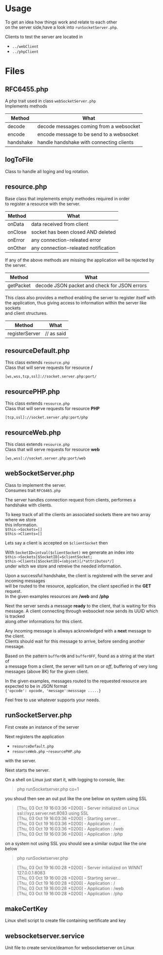 # Usage

To get an idea how things work and relate to each other  
on the server side,have a look into  `runSocketServer.php`.

Clients to test the server are located in 

- `../webClient`
- `../phpClient`

# Files

## RFC6455.php

A php trait used in class `webSocketServer.php`  
Implements methods 

Method|What
------|----
decode| decode messages coming from a websocket
encode| encode message to be send to a websocket
handshake|handle handshake with connecting clients


## logToFile

Class to handle all loging and log rotation.

## resource.php

Base class that implements empty methodes required in order   
to register a resource with the server.

Method|What
------|----
onData    | data received from client
onClose   | socket has been closed AND deleted
onError   | any connection-releated error
onOther   | any connection-releated notification


If any of the above methods are missing the application will be rejected by the server.   

Method|What
------|----
getPacket | decode JSON packet and check for JSON errors

This class also provides a method enabling the server to register itself with  
the application, thus giving access to information within the server like sockets  
and client structures.

Method|What
------|----
registerServer    | // as said




## resourceDefault.php

This class extends `resource.php`  
Class that will serve requests for resource **/** 

`[ws,wss,tcp,ssl]://socket.server.php:port/`

## resourcePHP.php
This class extends `resource.php`  
Class that will serve requests for resource **PHP** 

`[tcp,ssl]://socket.server.php:port/php`


## resourceWeb.php
This class extends `resource.php`  
Class that will serve requests for resource  **web**

`[ws,wss]://socket.server.php:port/web`

## webSocketServer.php

Class to implement the server.  
Consumes trait `RFC6465.php`

The server handles connection request from clients, performes a handshake with clients.   

To keep track of all the clients an associated sockets there are two array where we store  
this information.  
`$this->Sockets=[]`  
`$this->Clients=[]`

Lets say a client is accepted on `$clientSocket`  then   

With `SocketID=intval($clientSocket)` we generate an index into  
`$this->Sockets[$SocketID]=$clientSocket;`   
`$this->Clients[$SocketID]=(objcet)[/*attributes*/]`      
under witch we store and retreive the needed information.


Upon a successful handshake, the client is registered with the server and incoming messages   
will be routed to the resource, application, the client specified in the **GET** request.  
In the given examples resources are **/web** and **/php** 

Next the server sends a message **ready** to the client, that is waiting for this  
message. A client connecting through websocket now sends its UUID which is tracked  
along other informations for this client.

Any incoming message is allways acknowledged with a **next** message to the client.  
Clients should wait for this message to arrive, before sending another message. 

Based on the pattern `bufferON` and `bufferOFF`, found as a string at the start of  
a message from a client, the server will turn *on* or *off*, buffering of very long 
messages (above 8K) for the given client.

In the given examples, messages routed to the requested resource are expected to be in JSON format  
`{'opcode': opcode, 'message':messsage .....}`

Feel free to use whatever supports your needs.


## runSocketServer.php

First create an instance of the server


Next registers the application  
- `resourceDefault.php` 
- `resourceWeb.php` 
-`resourcePHP.php` 

with the server.  

Next starts the server.

On a shell on Linux  just start it, with logging to console, like:

> php runSocketserver.php co=1

you shoud then see an out put like the one below on system using SSL


> [Thu, 03 Oct 19 16:03:36 +0200] - Server initialized on Linux  ssl://xyz.server.net:8083 using SSL  
> [Thu, 03 Oct 19 16:03:36 +0200] - Starting server...  
> [Thu, 03 Oct 19 16:03:36 +0200] - Application : /  
> [Thu, 03 Oct 19 16:03:36 +0200] - Application : /web  
> [Thu, 03 Oct 19 16:03:36 +0200] - Application : /php  

on a system not using SSL you should see a similar output like the one below

> php runSocketserver.php

> [Thu, 03 Oct 19 16:00:28 +0200] - Server initialized on WINNT  127.0.0.1:8083  
> [Thu, 03 Oct 19 16:00:28 +0200] - Starting server...  
> [Thu, 03 Oct 19 16:00:28 +0200] - Application : /  
> [Thu, 03 Oct 19 16:00:28 +0200] - Application : /web  
> [Thu, 03 Oct 19 16:00:28 +0200] - Application : /php  


## makeCertKey

Linux shell script to create file containing sertificate and key

## websocketserver.service

Unit file to create service/deamon for websocketserver on Linux 

